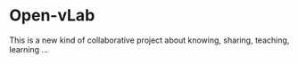 # Open-vLab
This is a new kind of collaborative project about knowing, sharing, teaching, learning ...
